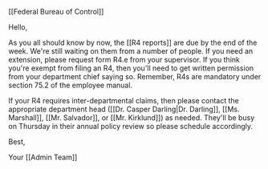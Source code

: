 [[Federal Bureau of Control]]

Hello,  
  
As you all should know by now, the [[R4 reports]] are due by the end of the week. We're still waiting on them from a number of people. If you need an extension, please request form R4.e from your supervisor. If you think you're exempt from filing an R4, then you'll need to get written permission from your department chief saying so. Remember, R4s are mandatory under section 75.2 of the employee manual.  
  
If your R4 requires inter-departmental claims, then please contact the appropriate department head ([[Dr. Casper Darling|Dr. Darling]], [[Ms. Marshall]], [[Mr. Salvador]], or [[Mr. Kirklund]]) as needed. They'll be busy on Thursday in their annual policy review so please schedule accordingly.  
  
Best,  
  
Your [[Admin Team]]